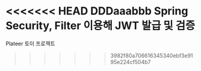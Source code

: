 <<<<<<< HEAD
DDDaaabbb Spring Security, Filter 이용해 JWT 발급 및 검증
=======
Plateer 토이 프로젝트
>>>>>>> 3982f80a706616345340ebf3e9195e224cf504b7
